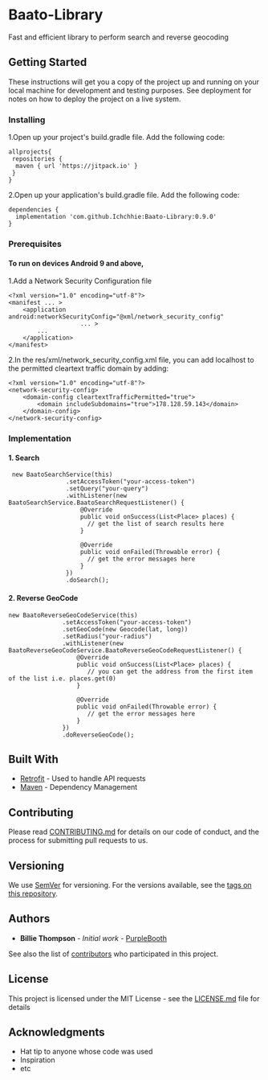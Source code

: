 # Baato-Library

Fast and efficient library to perform search and reverse geocoding

## Getting Started

These instructions will get you a copy of the project up and running on your local machine for development and testing purposes. See deployment for notes on how to deploy the project on a live system.

### Installing

 1.Open up your project's build.gradle file. Add the following code:
 
```
allprojects{
 repositories {
  maven { url 'https://jitpack.io' }
 }
}

```

2.Open up your application's build.gradle file. Add the following code:

```
dependencies {
  implementation 'com.github.Ichchhie:Baato-Library:0.9.0'
}
```

### Prerequisites

#### To run on devices Android 9 and above,

1.Add a Network Security Configuration file
 
```
<?xml version="1.0" encoding="utf-8"?>
<manifest ... >
    <application android:networkSecurityConfig="@xml/network_security_config"
                    ... >
        ...
    </application>
</manifest>

```
2.In the res/xml/network_security_config.xml file, you can add localhost to the permitted cleartext traffic domain by adding:

```
<?xml version="1.0" encoding="utf-8"?>
<network-security-config>
    <domain-config cleartextTrafficPermitted="true">
        <domain includeSubdomains="true">178.128.59.143</domain>
    </domain-config>
</network-security-config>
```

### Implementation

 #### 1. Search 
 
```
 new BaatoSearchService(this)
                .setAccessToken("your-access-token")
                .setQuery("your-query")
                .withListener(new BaatoSearchService.BaatoSearchRequestListener() {
                    @Override
                    public void onSuccess(List<Place> places) {
                      // get the list of search results here
                    }

                    @Override
                    public void onFailed(Throwable error) {
                      // get the error messages here
                    }
                })
                .doSearch();

```
 #### 2. Reverse GeoCode
 
 ```
new BaatoReverseGeoCodeService(this)
                .setAccessToken("your-access-token")
                .setGeoCode(new Geocode(lat, long))
                .setRadius("your-radius")
                .withListener(new BaatoReverseGeoCodeService.BaatoReverseGeoCodeRequestListener() {
                    @Override
                    public void onSuccess(List<Place> places) {
                       // you can get the address from the first item of the list i.e. places.get(0)
                    }

                    @Override
                    public void onFailed(Throwable error) {
                       // get the error messages here
                    }
                })
                .doReverseGeoCode();

```

## Built With

* [Retrofit](https://github.com/square/retrofit) - Used to handle API requests
* [Maven](https://maven.apache.org/) - Dependency Management

## Contributing

Please read [CONTRIBUTING.md](https://gist.github.com/PurpleBooth/b24679402957c63ec426) for details on our code of conduct, and the process for submitting pull requests to us.

## Versioning

We use [SemVer](http://semver.org/) for versioning. For the versions available, see the [tags on this repository](https://github.com/your/project/tags). 

## Authors

* **Billie Thompson** - *Initial work* - [PurpleBooth](https://github.com/PurpleBooth)

See also the list of [contributors](https://github.com/your/project/contributors) who participated in this project.

## License

This project is licensed under the MIT License - see the [LICENSE.md](LICENSE.md) file for details

## Acknowledgments

* Hat tip to anyone whose code was used
* Inspiration
* etc
